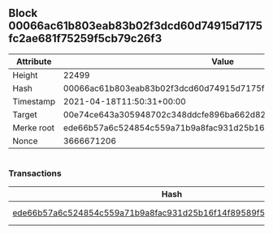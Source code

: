 ## Block 00066ac61b803eab83b02f3dcd60d74915d7175fc2ae681f75259f5cb79c26f3

Attribute | Value
--- | ---
Height | 22499
Hash | 00066ac61b803eab83b02f3dcd60d74915d7175fc2ae681f75259f5cb79c26f3
Timestamp | 2021-04-18T11:50:31+00:00
Target | 00e74ce643a305948702c348ddcfe896ba662d82c1a228faf4ad12250f07334e
Merke root | ede66b57a6c524854c559a71b9a8fac931d25b16f14f89589f56b7ad32db0d57
Nonce | 3666671206

```

```

### Transactions

Hash | Amount
--- | ---
[ede66b57a6c524854c559a71b9a8fac931d25b16f14f89589f56b7ad32db0d57](ede66b57a6c524854c559a71b9a8fac931d25b16f14f89589f56b7ad32db0d57.md) | 10.00000000 SKEPTI 
